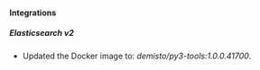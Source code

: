 #### Integrations
##### Elasticsearch v2
- Updated the Docker image to: *demisto/py3-tools:1.0.0.41700*.
